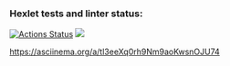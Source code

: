 ### Hexlet tests and linter status:
[![Actions Status](https://github.com/Katerus16/frontend-project-44/actions/workflows/hexlet-check.yml/badge.svg)](https://github.com/Katerus16/frontend-project-44/actions)
<a href="https://codeclimate.com/github/Katerus16/frontend-project-44/maintainability"><img src="https://api.codeclimate.com/v1/badges/e8a4388c3b43ee8fe316/maintainability" /></a>

https://asciinema.org/a/tl3eeXq0rh9Nm9aoKwsnOJU74